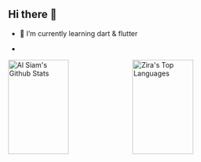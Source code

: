 ## Hi there 👋

<!--
**halurabiyyu/halurabiyyu** is a ✨ _special_ ✨ repository because its `README.md` (this file) appears on your GitHub profile.

Here are some ideas to get you started:

- 🔭 I’m currently working on ...
- 👯 I’m looking to collaborate on ...
- 🤔 I’m looking for help with ...
- 💬 Ask me about ...
- 📫 How to reach me: ...
- 😄 Pronouns: ...
- ⚡ Fun fact: ...
-->
- 🌱 I’m currently learning dart & flutter

-
<!--
<a href="https://github.com/halurabiyyu"><img alt="Halur's Github Stats" src="https://github-readme-stats.vercel.app/api?username=halurabiyyu&show_icons=true&hide=contribs,prs&cache_seconds=86400&theme=buefy"/></a>
  <a href="https://github.com/halurabiyyu"><img alt="Halur's Top Languages" src="https://github-readme-stats.vercel.app/api/top-langs/?username=halurabiyyu&show_icons=true&hide=contribs,prs&cache_seconds=86400&theme=buefy"/></a>
-->

<a href="https://github.com/halurabiyyu"><img alt="Al Siam's Github Stats" src="https://denvercoder1-github-readme-stats.vercel.app/api?username=halurabiyyu&show_icons=true&count_private=true&theme=react&border_color=7F3FBF&bg_color=0D1117&title_color=F85D7F&icon_color=F8D866" height="192px" width="49.5%"/></a>
  <a href="https://github.com/halurabiyyu"><img alt="Zira's Top Languages" src="https://denvercoder1-github-readme-stats.vercel.app/api/top-langs/?username=halurabiyyu&langs_count=8&layout=compact&theme=react&border_color=7F3FBF&bg_color=0D1117&title_color=F85D7F&icon_color=F8D866" height="192px" width="49.5%"/></a>
